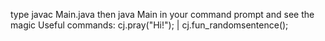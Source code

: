 type javac Main.java
then
java Main
in your command prompt and see the magic
Useful commands: cj.pray("Hi!"); | cj.fun_randomsentence();
